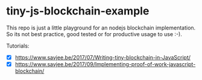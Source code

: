 # tiny-js-blockchain-example
This repo is just a little playground for an nodejs blockchain implementation. So its not best practice, good tested or for productive usage to use :-).

Tutorials:
- [x] https://www.savjee.be/2017/07/Writing-tiny-blockchain-in-JavaScript/
- [x] https://www.savjee.be/2017/09/Implementing-proof-of-work-javascript-blockchain/
